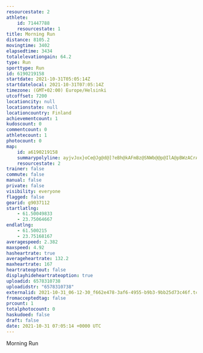 ```yaml
---
resourcestate: 2
athlete:
    id: 71447788
    resourcestate: 1
title: Morning Run
distance: 8105.2
movingtime: 3402
elapsedtime: 3434
totalelevationgain: 64.2
type: Run
sporttype: Run
id: 6190219158
startdate: 2021-10-31T05:05:14Z
startdatelocal: 2021-10-31T07:05:14Z
timezone: (GMT+02:00) Europe/Helsinki
utcoffset: 7200
locationcity: null
locationstate: null
locationcountry: Finland
achievementcount: 1
kudoscount: 0
commentcount: 0
athletecount: 1
photocount: 0
map:
    id: a6190219158
    summarypolyline: ayjvJox}oCe@Jg@d@]?eBh@kAFmBz@SNWb@@p@IlA@pBWzACrAGNYRKP_Av@OEu@mAYaA_BcEQq@wAyDU_AM{@@u@Fa@AOO{@a@sAc@mBc@wCc@eCCg@e@uBe@{CMi@KkAo@{Aa@sAq@}A_@FiAg@W]Uq@QiBm@wAKq@@eBIqAFqBB{CCqAFq@NuDVqATkBD}@AMIOUMmAiBUcAQsACs@@MZo@^]JUb@[Pq@EgA@a@Ek@?qAG}AA_CGW?yA@_FP{CAm@YyCJeDGa@Q]s@Yi@cAq@mBe@_BIOyACc@Qe@@uAUQDWW]DGP^jD?dAD|@B`DAhBBfA?lAMrA@dAG~AM~AKh@QdB]l@MNw@Ia@We@m@SKw@{BEe@i@qCIo@Eq@?uAM_Bg@sCk@aBG[c@u@}@_Aw@e@{@sAGUU_B]w@Qo@Kw@Em@c@}CC]F]l@{Aj@}@BUMgAGOQGGM]oAa@oA?g@J}@QoE^iBDwAN}AVWp@G\k@VWBqA[u@Ow@F_@DyATq@X_@j@[NURg@F[Xs@ZmAf@[PCjAsAbByAf@i@RIR[l@wAl@}@Vw@V]d@_@`@oAZ_@VMtAoBt@o@bA_Bb@c@NELFRh@p@~@Vp@p@nAXI~AaBfAw@t@_Aj@YR_@FU?i@Eg@LqCXy@f@wBDY@_A`@Gr@FJDH\I`C?rCBRJ`@PN`@jAB`@Cb@Lv@ClBDd@IzDFvDClAFlHApBF`@RJARa@dBGn@{@zBMl@CX@l@b@lAP~A?|@Gl@AvAGp@CnB@rAIfCD|@EvCLhAEx@FdB@`BEt@Bp@Ef@L~CCx@BjAE|C@hAC^O^e@BILALNz@AbDBpAP`@XpAh@dAb@vAt@~C^fAf@z@h@l@?JH\Br@`@|@RdATp@DZh@dAb@rADf@Lf@l@jARr@d@r@L\n@dAd@j@f@fAV\HRDj@NJHZRX@Jt@bAdA?BFl@]Rt@F?BFHh@FRFDH`@R|AG~@ALDLv@x@r@c@\IR@LPD`DItBFt@?jALlDJbAFlBHt@@l@TbCDbBLpA?^s@He@Tw@DURKZAbBGl@MTa@B@fAWzDStA@~@Vr@Fh@
    resourcestate: 2
trainer: false
commute: false
manual: false
private: false
visibility: everyone
flagged: false
gearid: g9037112
startlatlng:
    - 61.50049833
    - 23.75064667
endlatlng:
    - 61.500215
    - 23.75168167
averagespeed: 2.382
maxspeed: 4.92
hasheartrate: true
averageheartrate: 132.2
maxheartrate: 167
heartrateoptout: false
displayhideheartrateoption: true
uploadid: 6578310738
uploadidstr: "6578310738"
externalid: 2021-10-31_06-12-30_f662e478-3af6-4955-b9b3-9bb25d73c46f.tcx
fromacceptedtag: false
prcount: 1
totalphotocount: 0
haskudoed: false
draft: false
date: 2021-10-31 07:05:14 +0000 UTC
---
```

Morning Run